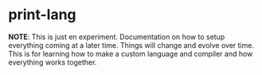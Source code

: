 # print-lang

**NOTE**: This is just en experiment. Documentation on how to setup everything coming at a later time. Things will change and evolve over time. This is for learning how to make a custom language and compiler and how everything works together.
